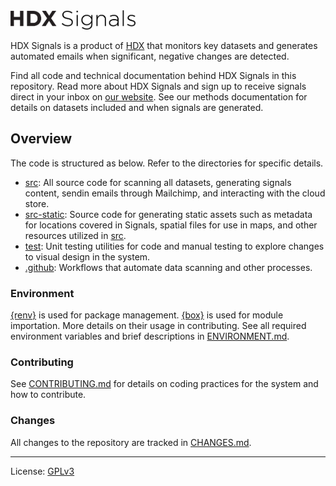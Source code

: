 <img src="https://github.com/OCHA-DAP/hdx-signals/blob/main/assets/HDXSignalsLogo_V2.png" width=200>

HDX Signals is a product of [HDX](https://data.humdata.org) that monitors key
datasets and generates automated emails when significant, negative changes
are detected. 

Find all code and technical documentation behind HDX Signals in
this repository. Read more about HDX Signals and sign up to receive signals direct
in your inbox on [our website](https://data.humdata.org/signals). See our
methods documentation for details on datasets included and when signals
are generated.

## Overview

The code is structured as below. Refer to the directories for specific details.

- [src](src/README.md): All source code for scanning all datasets, generating signals content,
sendin emails through Mailchimp, and interacting with the cloud store.
- [src-static](src-static/README.md): Source code for generating static assets such as
metadata for locations covered in Signals, spatial files for use in maps, and other
resources utilized in [src](src/README.md).
- [test](test/README.md): Unit testing utilities for code and manual testing to explore changes
to visual design in the system.
- [.github](.github/README.md): Workflows that automate data scanning and other processes.

### Environment

[{renv}](https://github.com/rstudio/renv) is used for package management.
[{box}](https://github.com/klmr/box) is used for module importation. More details
on their usage in contributing. See all required environment variables and brief
descriptions in [ENVIRONMENT.md](ENVIRONMENT.md).

### Contributing 

See [CONTRIBUTING.md](CONTRIBUTING.md) for details on coding practices for
the system and how to contribute.

### Changes

All changes to the repository are tracked in [CHANGES.md](CHANGES.md).

----

License: [GPLv3](LICENSE)
